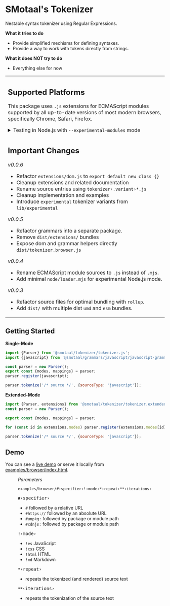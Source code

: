 # SMotaal's Tokenizer

Nestable syntax tokenizer using Regular Expressions.

**What it tries to do**

- Provide simplified mechisms for defining syntaxes.
- Provide a way to work with tokens directly from strings.

**What it does NOT try to do**

- Everything else for now

<table><tr><td>

## Supported Platforms

This package uses `.js` extensions for ECMAScript modules supported by all up-to-date versions of most modern browsers, specifically Chrome, Safari, Firefox. <span><details><summary>Testing in Node.js with <code>--experimental-modules</code> mode</summary>

For supporting Node.js versions, you can use this package by opting to use the `--experimental-modules --loader @smotaal/tokenizer/node/loader.mjs` approach intended to only be used for experimental work.

If you use your own custom loader, you can configure it to resolve `.js` files in this package for files that do not have a sibling `.mjs` file as `format: 'esm'` (dual formats should mostly be restricted to the `dist` folder in general).

Please note that no efforts are intended to make this package operational with tooling commonly used to down-transpile code for runtimes that do not natively support ECMAScript modules. If you use this path and it works, it will likely not behave as intended leading to issues that I am not able to address.

</details></span></td></tr><tr><td>

## Important Changes

_v0.0.6_

- Refactor `extensions/dom.js` to `export default new class {}`
- Cleanup extensions and related documentation
- Rename source entries using `tokenizer‹.variant›*.js`
- Cleanup implementation and examples
- Introduce `experimental` tokenizer variants from `lib/experimental`

_v0.0.5_

- Refactor grammars into a separate package.
- Remove `dist/extensions/` bundles
- Expose dom and grammar helpers directly `dist/tokenizer.browser.js`

_v0.0.4_

- Rename ECMAScript module sources to `.js` instead of `.mjs`.
- Add minimal `node/loader.mjs` for experimental Node.js mode.

_v0.0.3_

- Refactor source files for optimal bundling with `rollup`.
- Add `dist/` with multiple dist `umd` and `esm` bundles.

</td></tr></table>

## Getting Started

<figcaption><b>Single-Mode</b></figcaption>

```js
import {Parser} from '@smotaal/tokenizer/tokenizer.js';
import {javascript} from '@smotaal/grammars/javascript/javascript-grammar.js';

const parser = new Parser();
export const {modes, mappings} = parser;
parser.register(javascript);

parser.tokenize('/* source */', {sourceType: 'javascript'});
```

<figcaption><b>Extended-Mode</b></figcaption>

```js
import {Parser, extensions} from '@smotaal/tokenizer/tokenizer.extended.js';
const parser = new Parser();

export const {modes, mappings} = parser;

for (const id in extensions.modes) parser.register(extensions.modes[id]);

parser.tokenize('/* source */', {sourceType: 'javascript'});
```

## Demo

You can see a [live demo](https://www.smotaal.io/markup/markup.html) or serve it locally from [examples/browser/index.html](./examples/browser/index.html).

<figure>

<figcaption><i>Parameters</i></figcaption>

```url example
examples/browser/#‹specifier›!‹mode›*‹repeat›**‹iterations›
```

<b>`#`</b><tt>‹specifier›</tt>

- `#` followed by a relative URL
- `#https://` followed by an absolute URL
- `#unpkg:` followed by package or module path
- `#cdnjs:` followed by package or module path

<b>`!`</b><tt>‹mode›</tt>

- `!es` JavaScript
- `!css` CSS
- `!html` HTML
- `!md` Markdown

<b>`*`</b><tt>‹repeat›</tt>

- repeats the tokenized (and rendered) source text

<b>`**`</b><tt>‹iterations›</tt>

- repeats the tokenization of the source text

</figure>
